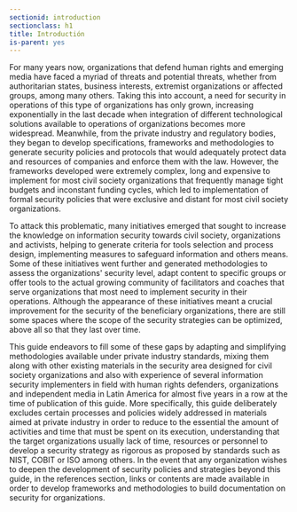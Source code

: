```yaml
---
sectionid: introduction
sectionclass: h1
title: Introductión
is-parent: yes
---
```


For many years now, organizations that defend human rights and emerging media have faced a myriad of threats and potential threats, whether from authoritarian states, business interests, extremist organizations or affected groups, among many others. Taking this into account, a need for security in operations of this type of organizations has only grown, increasing exponentially in the last decade when integration of different technological solutions available to operations of organizations becomes more widespread. Meanwhile, from the private industry and regulatory bodies, they began to develop specifications, frameworks and methodologies to generate security policies and protocols that would adequately protect data and resources of companies and enforce them with the law. However, the frameworks developed were extremely complex, long and expensive to implement for most civil society organizations that frequently manage tight budgets and inconstant funding cycles, which led to implementation of formal security policies that were exclusive and distant for most civil society organizations.

To attack this problematic, many initiatives emerged that sought to increase the knowledge on information security towards civil society, organizations and activists, helping to generate criteria for tools selection and process design, implementing measures to safeguard information and others means. Some of these initiatives went further and generated methodologies to assess the organizations' security level, adapt content to specific groups or offer tools to the actual growing community of facilitators and coaches that serve organizations that most need to implement security in their operations. Although the appearance of these initiatives meant a crucial improvement for the security of the beneficiary organizations, there are still some spaces where the scope of the security strategies can be optimized, above all so that they last over time.

This guide endeavors to fill some of these gaps by adapting and simplifying methodologies available under private industry standards, mixing them along with other existing materials in the security area designed for civil society organizations and also with experience of several information security implementers in field with human rights defenders, organizations and independent media in Latin America for almost five years in a row at the time of publication of this guide. More specifically, this guide deliberately excludes certain processes and policies widely addressed in materials aimed at private industry in order to reduce to the essential the amount of activities and time that must be spent on its execution, understanding that the target organizations usually lack of time, resources or personnel to develop a security strategy as rigorous as proposed by standards such as NIST, COBIT or ISO among others. In the event that any organization wishes to deepen the development of security policies and strategies beyond this guide, in the references section, links or contents are made available in order to develop frameworks and methodologies to build documentation on security for organizations.